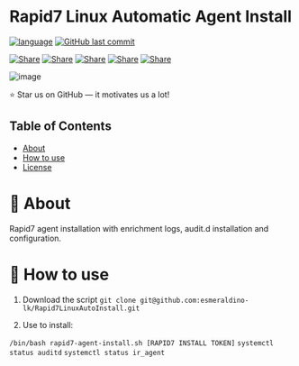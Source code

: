 <img src="https://it-b.co.uk/wp-content/uploads/2022/11/rapid7_logo.png" alt=""/>

# Rapid7 Linux Automatic Agent Install
[![language](https://img.shields.io/badge/language-bash-239120)](https://learn.microsoft.com/ru-ru/dotnet/csharp/tour-of-csharp/overview)
[![GitHub last commit](https://img.shields.io/github/last-commit/esmeraldino-lk/Rapid7LinuxAutoInstall)](#)

[![Share](https://img.shields.io/badge/share-000000?logo=x&logoColor=white)](https://x.com/intent/tweet?text=Check%20out%20this%20project%20on%20GitHub:%20https://github.com/esmeraldino-lk/Rapid7LinuxAutoInstall)
[![Share](https://img.shields.io/badge/share-1877F2?logo=facebook&logoColor=white)](https://www.facebook.com/sharer/sharer.php?u=https://github.com/esmeraldino-lk/Rapid7LinuxAutoInstall)
[![Share](https://img.shields.io/badge/share-0A66C2?logo=linkedin&logoColor=white)](https://www.linkedin.com/sharing/share-offsite/?url=https://github.com/esmeraldino-lk/Rapid7LinuxAutoInstall)
[![Share](https://img.shields.io/badge/share-FF4500?logo=reddit&logoColor=white)](https://www.reddit.com/submit?title=Check%20out%20this%20project%20on%20GitHub:%20https://github.com/esmeraldino-lk/Rapid7LinuxAutoInstall)
[![Share](https://img.shields.io/badge/share-0088CC?logo=telegram&logoColor=white)](https://t.me/share/url?url=https://github.com/esmeraldino-lk/Rapid7LinuxAutoInstall&text=Check%20out%20this%20project%20on%20GitHub)

![image](https://github.com/user-attachments/assets/21b419fa-02a6-418d-a3c2-0d1852cb8f6a)

⭐ Star us on GitHub — it motivates us a lot!

## Table of Contents
- [About](#-about)
- [How to use](#-How-to-use)
- [License](#-license)

# 🚀 About

Rapid7 agent installation with enrichment logs, audit.d installation and configuration.

# 📝 How to use

1. Download the script
`git clone git@github.com:esmeraldino-lk/Rapid7LinuxAutoInstall.git`

3. Use to install:
   
`/bin/bash rapid7-agent-install.sh [RAPID7 INSTALL TOKEN]`
`systemctl status auditd`
`systemctl status ir_agent`
